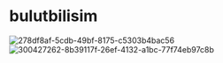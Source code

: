 ﻿# bulutbilisim
![278df8af-5cdb-49bf-8175-c5303b4bac56](https://github.com/pulatmucahit/bulutbilisim/assets/116796075/67d9ec90-0aa1-41c1-bdd9-52fa7c88a69c)
![300427262-8b39117f-26ef-4132-a1bc-77f74eb97c8b](https://github.com/pulatmucahit/bulutbilisim/assets/116796075/63842f77-446c-4eba-81f9-a27b1f4fec60)
